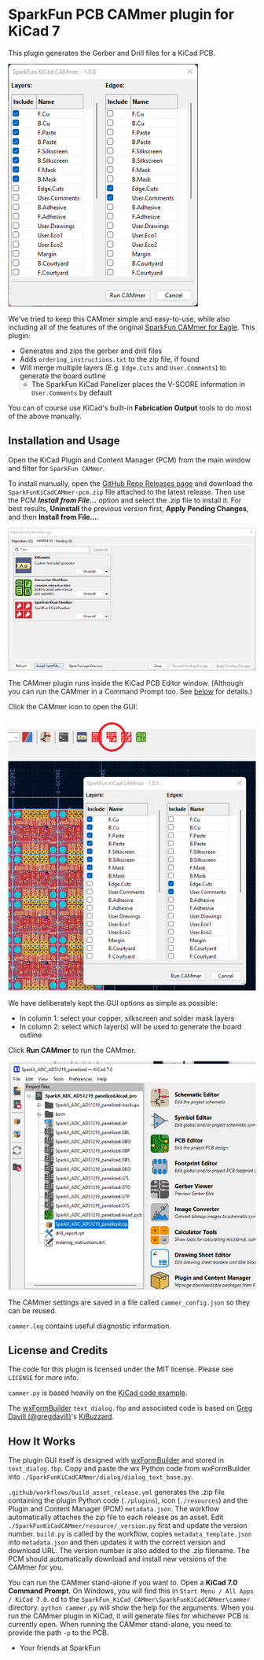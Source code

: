 # SparkFun PCB CAMmer plugin for KiCad 7

This plugin generates the Gerber and Drill files for a KiCad PCB.

![CAMmer](./img/cammer.png)

We've tried to keep this CAMmer simple and easy-to-use, while also including all of the features of the original [SparkFun CAMmer for Eagle](https://github.com/sparkfun/SparkFun_Eagle_Settings/blob/main/ulp/SparkFun-CAMmer.ulp). This plugin:

* Generates and zips the gerber and drill files
* Adds `ordering_instructions.txt` to the zip file, if found
* Will merge multiple layers (E.g. `Edge.Cuts` and `User.Comments`) to generate the board outline
  * The SparkFun KiCad Panelizer places the V-SCORE information in `User.Comments` by default

You can of course use KiCad's built-in **Fabrication Output** tools to do most of the above manually.

## Installation and Usage

Open the KiCad Plugin and Content Manager (PCM) from the main window and filter for `SparkFun CAMmer`.

To install manually, open the [GitHub Repo Releases page](https://github.com/sparkfun/SparkFun_KiCad_CAMmer/releases) and download the `SparkFunKiCadCAMmer-pcm.zip` file attached to the latest release. Then use the PCM _**Install from File...**_ option and select the .zip file to install it. For best results, **Uninstall** the previous version first, **Apply Pending Changes**, and then **Install from File...**.

![Install manually](./img/install_from_file.png)

The CAMmer plugin runs inside the KiCad PCB Editor window. (Although you can run the CAMmer in a Command Prompt too. See [below](#how-it-works) for details.)

Click the CAMmer icon to open the GUI:

![Open CAMmer](./img/run_cammer.png)

We have deliberately kept the GUI options as simple as possible:

* In column 1: select your copper, silkscreen and solder mask layers
* In column 2: select which layer(s) will be used to generate the board outline

Click **Run CAMmer** to run the CAMmer.

![Run CAMmer](./img/run_cammer_2.png)

The CAMmer settings are saved in a file called `cammer_config.json` so they can be reused.

`cammer.log` contains useful diagnostic information.

## License and Credits

The code for this plugin is licensed under the MIT license. Please see `LICENSE` for more info.

`cammer.py` is based heavily on the [KiCad code example](https://gitlab.com/kicad/code/kicad/-/blob/master/demos/python_scripts_examples/plot_board.py).

The [wxFormBuilder](https://github.com/wxFormBuilder/wxFormBuilder/releases) `text_dialog.fbp` and associated code is based on [Greg Davill (@gregdavill)](https://github.com/gregdavill)'s [KiBuzzard](https://github.com/gregdavill/KiBuzzard).

## How It Works

The plugin GUI itself is designed with [wxFormBuilder](https://github.com/wxFormBuilder/wxFormBuilder/releases) and stored in `text_dialog.fbp`.
Copy and paste the wx Python code from wxFormBuilder into `./SparkFunKiCadCAMmer/dialog/dialog_text_base.py`.

`.github/workflows/build_asset_release.yml` generates the .zip file containing the plugin Python code (`./plugins`), icon (`./resources`) and the Plugin and Content Manager (PCM) `metadata.json`. The workflow automatically attaches the zip file to each release as an asset. Edit `./SparkFunKiCadCAMmer/resource/_version.py` first and update the version number. `build.py` is called by the workflow, copies `metadata_template.json` into `metadata.json` and then updates it with the correct version and download URL. The version number is also added to the .zip filename. The PCM should automatically download and install new versions of the CAMmer for you.

You can run the CAMmer stand-alone if you want to. Open a **KiCad 7.0 Command Prompt**. On Windows, you will find this in `Start Menu / All Apps / KiCad 7.0`. cd to the `SparkFun_KiCad_CAMmer\SparkFunKiCadCAMmer\cammer` directory. `python cammer.py` will show the help for the arguments. When you run the CAMmer plugin in KiCad, it will generate files for whichever PCB is currently open. When running the CAMmer stand-alone, you need to provide the path `-p` to the PCB.

- Your friends at SparkFun

